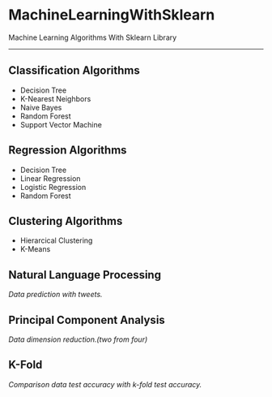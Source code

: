 # MachineLearningWithSklearn
Machine Learning Algorithms With Sklearn Library

************************************************

## Classification Algorithms
* Decision Tree
* K-Nearest Neighbors
* Naive Bayes
* Random Forest
* Support Vector Machine


## Regression Algorithms
* Decision Tree
* Linear Regression
* Logistic Regression
* Random Forest

## Clustering Algorithms
* Hierarcical Clustering
* K-Means

## Natural Language Processing
*Data prediction with tweets.*

## Principal Component Analysis
*Data dimension reduction.(two from four)*

## K-Fold
*Comparison data test accuracy with k-fold test accuracy.*
